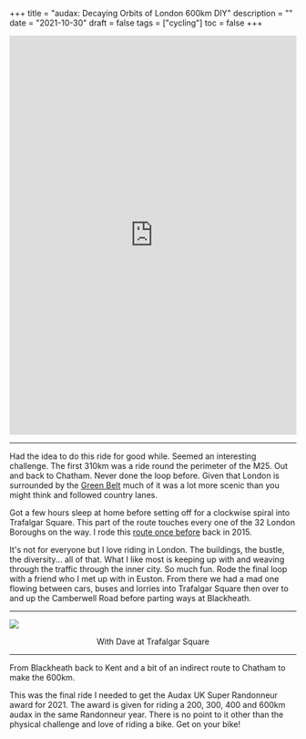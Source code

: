 +++
title = "audax: Decaying Orbits of London  600km DIY"
description = ""
date = "2021-10-30"
draft = false
tags = ["cycling"]
toc = false
+++

<iframe src="https://ridewithgps.com/embeds?type=trip&id=76658378&title=Decaying%20Orbits%20of%20London%3A%20600km%20bike%20ride.%20&metricUnits=true&sampleGraph=true" style="width: 1px; min-width: 100%; height: 700px; border: none;" scrolling="no"></iframe>

---

Had the idea to do this ride for good while. Seemed an interesting challenge. The first 310km was a ride round the perimeter of the M25. Out and back to Chatham. Never done the loop before. Given that London is surrounded by the [Green Belt](https://londongreenbeltcouncil.org.uk/) much of it was a lot more scenic than you might think and followed country lanes.

Got a few hours sleep at home before setting off for a clockwise spiral into Trafalgar Square. This part of the route touches every one of the 32 London Boroughs on the way. I rode this [route once before](https://listed.to/@alxtrnr/59021/the-london-borough-spiral-ride) back in 2015. 

It's not for everyone but I love riding in London. The buildings, the bustle, the diversity... all of that. What I like most is keeping up with and weaving through the traffic through the inner city. So much fun. Rode the final loop with a friend who I met up with in Euston. From there we had a mad one flowing between cars, buses and lorries into Trafalgar Square then over to and up the Camberwell Road before parting ways at Blackheath.

---
  <img style="display:block;margin:auto" src="https://i.ibb.co/bRqV19qq/Orbit-london-with-Dave.png">
<figure style="text-align: center">
  <figcaption>With Dave at Trafalgar Square</figcaption>
</figure>

---

From Blackheath back to Kent and a bit of an indirect route to Chatham to make the 600km. 

This was the final ride I needed to get the Audax UK Super Randonneur award for 2021. The award is given for riding a 200, 300, 400 and 600km audax in the same Randonneur year. There is no point to it other than the physical challenge and love of riding a bike. Get on your bike!